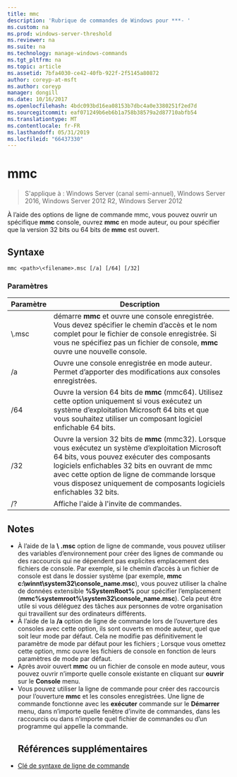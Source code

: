 ```yaml
---
title: mmc
description: 'Rubrique de commandes de Windows pour ***- '
ms.custom: na
ms.prod: windows-server-threshold
ms.reviewer: na
ms.suite: na
ms.technology: manage-windows-commands
ms.tgt_pltfrm: na
ms.topic: article
ms.assetid: 7bfa4030-ce42-40fb-922f-2f5145a80872
author: coreyp-at-msft
ms.author: coreyp
manager: dongill
ms.date: 10/16/2017
ms.openlocfilehash: 4bdc093bd16ea08153b7dbc4a0e3380251f2ed7d
ms.sourcegitcommit: eaf071249b6eb6b1a758b38579a2d87710abfb54
ms.translationtype: MT
ms.contentlocale: fr-FR
ms.lasthandoff: 05/31/2019
ms.locfileid: "66437330"
---
```

# <a name="mmc"></a>mmc

>S'applique à : Windows Server (canal semi-annuel), Windows Server 2016, Windows Server 2012 R2, Windows Server 2012

À l’aide des options de ligne de commande mmc, vous pouvez ouvrir un spécifique **mmc** console, ouvrez **mmc** en mode auteur, ou pour spécifier que la version 32 bits ou 64 bits de **mmc** est ouvert.
## <a name="syntax"></a>Syntaxe
```
mmc <path>\<filename>.msc [/a] [/64] [/32]
```
### <a name="parameters"></a>Paramètres

|       Paramètre        |                                                                                                 Description                                                                                                 |
|------------------------|-------------------------------------------------------------------------------------------------------------------------------------------------------------------------------------------------------------|
| <path>\\<filename>.msc |        démarre **mmc** et ouvre une console enregistrée. Vous devez spécifier le chemin d’accès et le nom complet pour le fichier de console enregistrée. Si vous ne spécifiez pas un fichier de console, **mmc** ouvre une nouvelle console.         |
|           /a           |                                                               Ouvre une console enregistrée en mode auteur.  Permet d’apporter des modifications aux consoles enregistrées.                                                                |
|          /64           |                         Ouvre la version 64 bits de **mmc** (mmc64). Utilisez cette option uniquement si vous exécutez un système d’exploitation Microsoft 64 bits et que vous souhaitez utiliser un composant logiciel enfichable 64 bits.                          |
|          /32           | Ouvre la version 32 bits de **mmc** (mmc32). Lorsque vous exécutez un système d’exploitation Microsoft 64 bits, vous pouvez exécuter des composants logiciels enfichables 32 bits en ouvrant de mmc avec cette option de ligne de commande lorsque vous disposez uniquement de composants logiciels enfichables 32 bits. |
|           /?           |                                                                                    Affiche l'aide à l'invite de commandes.                                                                                     |

## <a name="remarks"></a>Notes
- À l’aide de la <path> **\\** <filename> **.msc** option de ligne de commande, vous pouvez utiliser des variables d’environnement pour créer des lignes de commande ou des raccourcis qui ne dépendent pas explicites emplacement des fichiers de console. Par exemple, si le chemin d’accès à un fichier de console est dans le dossier système (par exemple, **mmc c:\winnt\system32\console_name.msc**), vous pouvez utiliser la chaîne de données extensible **%SystemRoot%** pour spécifier l’emplacement (**mmc%systemroot%\system32\console_name.msc**). Cela peut être utile si vous déléguez des tâches aux personnes de votre organisation qui travaillent sur des ordinateurs différents.
- À l’aide de la **/a** option de ligne de commande lors de l’ouverture des consoles avec cette option, ils sont ouverts en mode auteur, quel que soit leur mode par défaut. Cela ne modifie pas définitivement le paramètre de mode par défaut pour les fichiers ; Lorsque vous omettez cette option, mmc ouvre les fichiers de console en fonction de leurs paramètres de mode par défaut.
- Après avoir ouvert **mmc** ou un fichier de console en mode auteur, vous pouvez ouvrir n’importe quelle console existante en cliquant sur **ouvrir** sur le **Console** menu.
- Vous pouvez utiliser la ligne de commande pour créer des raccourcis pour l’ouverture **mmc** et les consoles enregistrées. Une ligne de commande fonctionne avec les **exécuter** commande sur le **Démarrer** menu, dans n’importe quelle fenêtre d’invite de commandes, dans les raccourcis ou dans n’importe quel fichier de commandes ou d’un programme qui appelle la commande.
  ## <a name="additional-references"></a>Références supplémentaires
- [Clé de syntaxe de ligne de commande](command-line-syntax-key.md)

